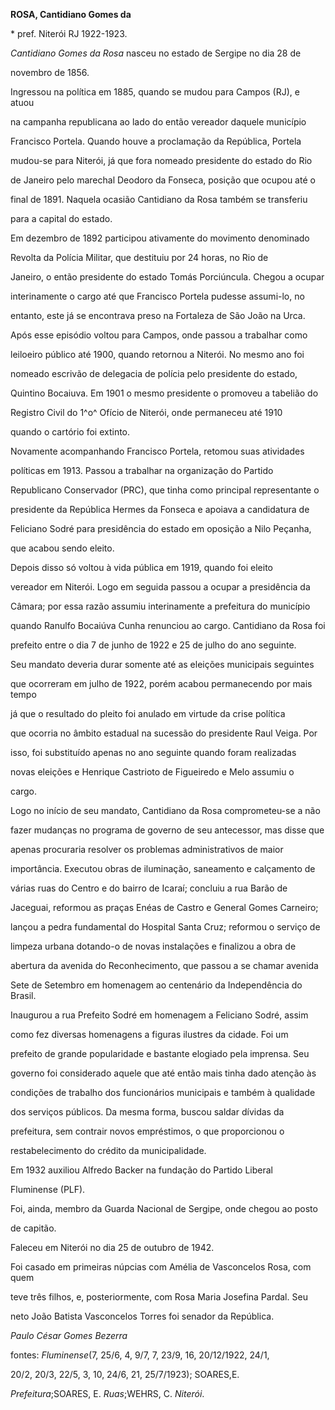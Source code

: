 **ROSA, Cantidiano Gomes da**



\* pref. Niterói RJ 1922-1923.



*Cantidiano Gomes da Rosa* nasceu no estado de Sergipe no dia 28 de

novembro de 1856.



Ingressou na política em 1885, quando se mudou para Campos (RJ), e atuou

na campanha republicana ao lado do então vereador daquele município

Francisco Portela. Quando houve a proclamação da República, Portela

mudou-se para Niterói, já que fora nomeado presidente do estado do Rio

de Janeiro pelo marechal Deodoro da Fonseca, posição que ocupou até o

final de 1891. Naquela ocasião Cantidiano da Rosa também se transferiu

para a capital do estado.



Em dezembro de 1892 participou ativamente do movimento denominado

Revolta da Polícia Militar, que destituiu por 24 horas, no Rio de

Janeiro, o então presidente do estado Tomás Porciúncula. Chegou a ocupar

interinamente o cargo até que Francisco Portela pudesse assumi-lo, no

entanto, este já se encontrava preso na Fortaleza de São João na Urca.



Após esse episódio voltou para Campos, onde passou a trabalhar como

leiloeiro público até 1900, quando retornou a Niterói. No mesmo ano foi

nomeado escrivão de delegacia de polícia pelo presidente do estado,

Quintino Bocaiuva. Em 1901 o mesmo presidente o promoveu a tabelião do

Registro Civil do 1^o^ Ofício de Niterói, onde permaneceu até 1910

quando o cartório foi extinto.



Novamente acompanhando Francisco Portela, retomou suas atividades

políticas em 1913. Passou a trabalhar na organização do Partido

Republicano Conservador (PRC), que tinha como principal representante o

presidente da República Hermes da Fonseca e apoiava a candidatura de

Feliciano Sodré para presidência do estado em oposição a Nilo Peçanha,

que acabou sendo eleito.



Depois disso só voltou à vida pública em 1919, quando foi eleito

vereador em Niterói. Logo em seguida passou a ocupar a presidência da

Câmara; por essa razão assumiu interinamente a prefeitura do município

quando Ranulfo Bocaiúva Cunha renunciou ao cargo. Cantidiano da Rosa foi

prefeito entre o dia 7 de junho de 1922 e 25 de julho do ano seguinte.

Seu mandato deveria durar somente até as eleições municipais seguintes

que ocorreram em julho de 1922, porém acabou permanecendo por mais tempo

já que o resultado do pleito foi anulado em virtude da crise política

que ocorria no âmbito estadual na sucessão do presidente Raul Veiga. Por

isso, foi substituído apenas no ano seguinte quando foram realizadas

novas eleições e Henrique Castrioto de Figueiredo e Melo assumiu o

cargo.



Logo no início de seu mandato, Cantidiano da Rosa comprometeu-se a não

fazer mudanças no programa de governo de seu antecessor, mas disse que

apenas procuraria resolver os problemas administrativos de maior

importância. Executou obras de iluminação, saneamento e calçamento de

várias ruas do Centro e do bairro de Icaraí; concluiu a rua Barão de

Jaceguai, reformou as praças Enéas de Castro e General Gomes Carneiro;

lançou a pedra fundamental do Hospital Santa Cruz; reformou o serviço de

limpeza urbana dotando-o de novas instalações e finalizou a obra de

abertura da avenida do Reconhecimento, que passou a se chamar avenida

Sete de Setembro em homenagem ao centenário da Independência do Brasil.

Inaugurou a rua Prefeito Sodré em homenagem a Feliciano Sodré, assim

como fez diversas homenagens a figuras ilustres da cidade. Foi um

prefeito de grande popularidade e bastante elogiado pela imprensa. Seu

governo foi considerado aquele que até então mais tinha dado atenção às

condições de trabalho dos funcionários municipais e também à qualidade

dos serviços públicos. Da mesma forma, buscou saldar dívidas da

prefeitura, sem contrair novos empréstimos, o que proporcionou o

restabelecimento do crédito da municipalidade.



Em 1932 auxiliou Alfredo Backer na fundação do Partido Liberal

Fluminense (PLF).



Foi, ainda, membro da Guarda Nacional de Sergipe, onde chegou ao posto

de capitão.



Faleceu em Niterói no dia 25 de outubro de 1942.



Foi casado em primeiras núpcias com Amélia de Vasconcelos Rosa, com quem

teve três filhos, e, posteriormente, com Rosa Maria Josefina Pardal. Seu

neto João Batista Vasconcelos Torres foi senador da República.



*Paulo César Gomes Bezerra*



fontes: *Fluminense*(7, 25/6, 4, 9/7, 7, 23/9, 16, 20/12/1922, 24/1,

20/2, 20/3, 22/5, 3, 10, 24/6, 21, 25/7/1923); SOARES,E.

*Prefeitura*;SOARES, E. *Ruas*;WEHRS, C. *Niterói*.

